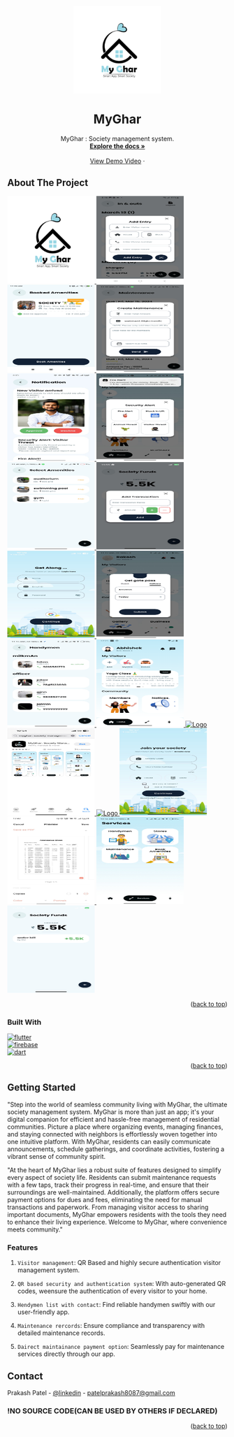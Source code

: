 
<a name="readme-top"></a>



<!--

[![Contributors][contributors-shield]][contributors-url]
[![Forks][forks-shield]][forks-url]
[![Stargazers][stars-shield]][stars-url]
[![Issues][issues-shield]][issues-url]
[![MIT License][license-shield]][license-url]
[![LinkedIn][linkedin-shield]][linkedin-url]

-->


<!-- PROJECT LOGO -->
<br />
<div align="center">

  <a href="https://github.com/OraclYT/mark-3-demo">
    <img src="assets/MyGhar_Logo.png" alt="Logo" width="200" height="200">
  </a> 


<h1 align="center">MyGhar</h1>

  <p align="center">
     MyGhar : Society management system.
    <br />
    <a href="https://github.com/OracleYT/mark-3-demo"><strong>Explore the docs »</strong></a>
    <br />
    <br />
    <a href="https://youtu.be/zjhYZU-olpo">View Demo Video</a>
    ·
     <!--
    <a href="https://github.com/github_username/repo_name/issues">Report Bug</a>
    ·
    <a href="https://github.com/github_username/repo_name/issues">Request Feature</a>
     -->
  </p>
</div>

<!-- ABOUT THE PROJECT -->
## About The Project

<a href="https://github.com/OraclYT/mark-3-demo">
    <img src="assets/MyGhar_Logo.png" alt="Logo" width="200" height="200">
  </a> 
  <a href="https://github.com/OraclYT/mark-3-demo">
    <img src="assets/Add_Entry.jpg" alt="Logo" width="200" height="200">
  </a> 
  <a href="https://github.com/OraclYT/mark-3-demo">
    <img src="assets/Booked_Amenitis.jpg" alt="Logo" width="200" height="200">
  </a> 
  <a href="https://github.com/OraclYT/mark-3-demo">
    <img src="assets/Maintenance.jpg" alt="Logo" width="200" height="200">
  </a> 
  <a href="https://github.com/OraclYT/mark-3-demo">
    <img src="assets/Notification.jpg" alt="Logo" width="200" height="200">
  </a> 
  <a href="https://github.com/OraclYT/mark-3-demo">
    <img src="assets/Securites_Alert.jpg" alt="Logo" width="200" height="200">
  </a> 
  <a href="https://github.com/OraclYT/mark-3-demo">
    <img src="assets/Select_Amenitis.jpg" alt="Logo" width="200" height="200">
  </a> 
  <a href="https://github.com/OraclYT/mark-3-demo">
    <img src="assets/add_transaction.jpg" alt="Logo" width="200" height="200">
  </a> 
  <a href="https://github.com/OraclYT/mark-3-demo">
    <img src="assets/get_along.jpg" alt="Logo" width="200" height="200">
  </a> 
  <a href="https://github.com/OraclYT/mark-3-demo">
    <img src="assets/get_gate_pass.jpg" alt="Logo" width="200" height="200">
  </a> 
  <a href="https://github.com/OraclYT/mark-3-demo">
    <img src="assets/handymen.jpg" alt="Logo" width="200" height="200">
  </a> 
  <a href="https://github.com/OraclYT/mark-3-demo">
    <img src="assets/home_page.png" alt="Logo" width="200" height="200">
  </a> 
  <a href="https://github.com/OraclYT/mark-3-demo">
    <img src="assets/images" alt="Logo" width="200" height="200">
  </a> 
  <a href="https://github.com/OraclYT/mark-3-demo">
    <img src="assets/imgpsh_fullsize_anim.jpg" alt="Logo" width="200" height="200">
  </a> 
  <a href="https://github.com/OraclYT/mark-3-demo">
    <img src="in_out.jpg" alt="Logo" width="200" height="200">
  </a> 
  <a href="https://github.com/OraclYT/mark-3-demo">
    <img src="assets/join_yoursocity.jpg" alt="Logo" width="200" height="200">
  </a> 
  <a href="https://github.com/OraclYT/mark-3-demo">
    <img src="assets/pdf.jpg" alt="Logo" width="200" height="200">
  </a> 
  <a href="https://github.com/OraclYT/mark-3-demo">
    <img src="assets/services.jpg" alt="Logo" width="200" height="200">
  </a> 
  <a href="https://github.com/OraclYT/mark-3-demo">
    <img src="assets/socity_fund.jpg" alt="Logo" width="200" height="200">
  </a> 

<p align="right">(<a href="#readme-top">back to top</a>)</p>



### Built With

[![flutter][flutter.js]][Next-url]<br>
[![firebase](https://img.shields.io/badge/firebase-FFCA28?style=for-the-badge&logo=firebase&logoColor=FFCA28)](Next-url)<br>
[![dart](https://img.shields.io/badge/Dart-0175C2?style=for-the-badge&logo=dart&logoColor=0175C2)](Next-url)
<!--
* [![React][React.js]][React-url]
* [![Vue][Vue.js]][Vue-url]
* [![Angular][Angular.io]][Angular-url]
* [![Svelte][Svelte.dev]][Svelte-url]
* [![Laravel][Laravel.com]][Laravel-url]
* [![Bootstrap][Bootstrap.com]][Bootstrap-url]
* [![JQuery][JQuery.com]][JQuery-url]
-->
<p align="right">(<a href="#readme-top">back to top</a>)</p>



<!-- GETTING STARTED -->
## Getting Started

"Step into the world of seamless community living with MyGhar, the ultimate society management system. MyGhar is more than just an app; it's your digital companion for efficient and hassle-free management of residential communities. Picture a place where organizing events, managing finances, and staying connected with neighbors is effortlessly woven together into one intuitive platform. With MyGhar, residents can easily communicate announcements, schedule gatherings, and coordinate activities, fostering a vibrant sense of community spirit.

"At the heart of MyGhar lies a robust suite of features designed to simplify every aspect of society life. Residents can submit maintenance requests with a few taps, track their progress in real-time, and ensure that their surroundings are well-maintained. Additionally, the platform offers secure payment options for dues and fees, eliminating the need for manual transactions and paperwork. From managing visitor access to sharing important documents, MyGhar empowers residents with the tools they need to enhance their living experience. Welcome to MyGhar, where convenience meets community."
### Features

1. `Visitor management`:  QR Based and highly secure authentication visitor management system. 

2. `QR based security and authentication system`: With auto-generated QR codes, weensure the authentication of every visitor to your home.

3. `Hendymen list with contact`: Find reliable handymen swiftly with our user-friendly app.

4. `Maintenance rercords`: Ensure compliance and transparency with detailed maintenance records.

5. `Dairect maintainance payment option`: Seamlessly pay for maintenance services directly through our app.


## Contact

Prakash Patel - [@linkedin](https://www.linkedin.com/in/prakash-patell/) - patelprakash8087@gmail.com

### !NO SOURCE CODE(CAN BE USED BY OTHERS IF DECLARED)

<p align="right">(<a href="#readme-top">back to top</a>)</p>



<!-- MARKDOWN LINKS & IMAGES -->
<!-- https://www.markdownguide.org/basic-syntax/#reference-style-links -->
[contributors-shield]: https://img.shields.io/github/contributors/github_username/repo_name.svg?style=for-the-badge
[contributors-url]: https://github.com/github_username/repo_name/graphs/contributors
[forks-shield]: https://img.shields.io/github/forks/github_username/repo_name.svg?style=for-the-badge
[forks-url]: https://github.com/github_username/repo_name/network/members
[stars-shield]: https://img.shields.io/github/stars/github_username/repo_name.svg?style=for-the-badge
[stars-url]: https://github.com/github_username/repo_name/stargazers
[issues-shield]: https://img.shields.io/github/issues/github_username/repo_name.svg?style=for-the-badge
[issues-url]: https://github.com/github_username/repo_name/issues
[license-shield]: https://img.shields.io/github/license/github_username/repo_name.svg?style=for-the-badge
[license-url]: https://github.com/github_username/repo_name/blob/master/LICENSE.txt
[linkedin-shield]: https://img.shields.io/badge/-LinkedIn-black.svg?style=for-the-badge&logo=linkedin&colorB=555
[linkedin-url]: https://linkedin.com/in/linkedin_username
[product-screenshot]: images/ss1.png
[product-screenshot-2]: images/ss2.png
[unity.js]: https://img.shields.io/badge/unity%203D-000000?style=for-the-badge&logo=unity&logoColor=white
[Next-url]: https://nextjs.org/
[React.js]: https://img.shields.io/badge/React-20232A?style=for-the-badge&logo=react&logoColor=61DAFB
[React-url]: https://reactjs.org/
[flutter.js]: https://img.shields.io/badge/flutter-20232A?style=for-the-badge&logo=flutter&logoColor=61DAFB
[Vue.js]: https://img.shields.io/badge/Vue.js-35495E?style=for-the-badge&logo=vuedotjs&logoColor=4FC08D
[C.js]: https://img.shields.io/badge/c%20sharp-000000?style=for-the-badge&logo=c&logoColor=4FC08D
[Vue-url]: https://vuejs.org/
[Angular.io]: https://img.shields.io/badge/Angular-DD0031?style=for-the-badge&logo=angular&logoColor=white
[Angular-url]: https://angular.io/
[Svelte.dev]: https://img.shields.io/badge/Svelte-4A4A55?style=for-the-badge&logo=svelte&logoColor=FF3E00
[Svelte-url]: https://svelte.dev/
[Laravel.com]: https://img.shields.io/badge/Laravel-FF2D20?style=for-the-badge&logo=laravel&logoColor=white
[Laravel-url]: https://laravel.com
[Bootstrap.com]: https://img.shields.io/badge/Bootstrap-563D7C?style=for-the-badge&logo=bootstrap&logoColor=white
[Bootstrap-url]: https://getbootstrap.com
[JQuery.com]: https://img.shields.io/badge/jQuery-0769AD?style=for-the-badge&logo=jquery&logoColor=white
[JQuery-url]: https://jquery.com 
